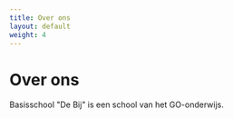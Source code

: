 ```yaml
---
title: Over ons
layout: default
weight: 4
---
```


# Over ons 
 
Basisschool "De Bij" is een school van het GO-onderwijs.
